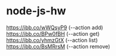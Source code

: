 # node-js-hw
https://ibb.co/wWQsyP9 (--action add)<br/>
https://ibb.co/BPw0fBH (--action get)<br/>
https://ibb.co/yhmzGtX (--action list)<br/>
https://ibb.co/BsMRrsM (--action remove)<br/>
